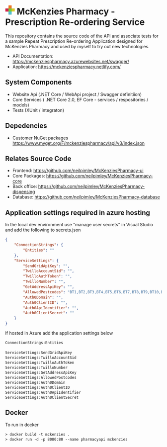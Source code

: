 <img src="https://github.com/neilpimley/McKenziesPharmacy-ui/raw/master/src/assets/images/cross.png" height="30" /> McKenzies Pharmacy - Prescription Re-ordering Service
================================

This repository contains the source code of the API and associate tests for a sample Repeat Prescription Re-ordering Application designed for McKenzies Pharmacy and used by myself to try out new technologies.

- API Documentation: https://mckenziespharmacy.azurewebsites.net/swagger/
- Application: https://mckenziespharmacy.netlify.com/

## System Components

- Website Api (.NET Core / WebApi project / Swagger definitiion)
- Core Services ( .NET Core 2.0, EF Core - services / respositories / models)
- Tests (XUnit / integraton)

## Depedencies
- Customer NuGet packages https://www.myget.org/F/mckenziespharmacy/api/v3/index.json

## Relates Source Code

- Frontend: https://github.com/neilpimley/McKenziesPharmacy-ui
- Core Packages: https://github.com/neilpimley/McKenziesPharmacy-core
- Back office: https://github.com/neilpimley/McKenziesPharmacy-dispensing
- Database: https://github.com/neilpimley/McKenziesPharmacy-database

## Application settings required in azure hosting

In the local dev environment use "manage user secrets" in Visual Studio and add the following to secrets.json
```json
{
    "ConnectionStrings": {
        "Entities": ""
    },
    "ServiceSettings": {
        "SendGridApiKey": "",
        "TwilloAccountSid": "",
        "TwilloAuthToken": "",
        "TwilloNumber": "",
        "GetAddressApiKey": "",
        "AllowedPostcodes": "BT1,BT2,BT3,BT4,BT5,BT6,BT7,BT8,BT9,BT10,BT11,BT12,BT13,BT14,BT15,BT16,BT17",
        "Auth0Domain": "",
        "Auth0ClientID": "",
        "Auth0ApiIdentifier": "",
        "Auth0ClientSecret": ""
    }
}
```
If hosted in Azure add the application settings below
```
ConnectionStrings:Entities

ServiceSettings:SendGridApiKey
ServiceSettings:TwilloAccountSid
ServiceSettings:TwilloAuthToken
ServiceSettings:TwilloNumber
ServiceSettings:GetAddressApiKey
ServiceSettings:AllowedPostcodes
ServiceSettings:Auth0Domain
ServiceSettings:Auth0ClientID
ServiceSettings:Auth0ApiIdentifier
ServiceSettings:Auth0ClientSecret
```
## Docker
To run in docker 
```
> docker build -t mckenzies .
> docker run -d -p 8080:80 --name pharmacyapi mckenzies
```


